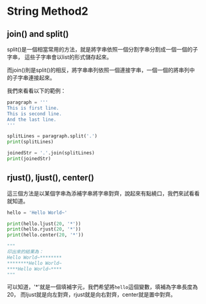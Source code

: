 # String Method2
## join() and split()
split()是一個相當常用的方法，就是將字串依照一個分割字串分割成一個一個的子字串，
這些子字串會以list的形式儲存起來。

而join()則是split()的相反，將字串串列依照一個連接字串，一個一個的將串列中的子字串連接起來。

我們來看看以下的範例：
```python
paragraph = '''
This is first line.
This is second line.
And the last line.
'''

splitLines = paragraph.split('.')
print(splitLines)

joinedStr = '.'.join(splitLines)
print(joinedStr)
```

## rjust(), ljust(), center()
這三個方法是以某個字串為添補字串將字串對齊，說起來有點繞口，我們來試看看就知道。

```python
hello = 'Hello World~'

print(hello.ljust(20, '*'))
print(hello.rjust(20, '*'))
print(hello.center(20, '*'))

"""
印出來的結果為：
Hello World~********
********Hello World~
****Hello World~****
"""
```

可以知道，'*'就是一個填補字元，我們希望將`hello`這個變數，填補為字串長度為20，
而ljust就是向左對齊，rjust就是向右對齊，center就是置中對齊。